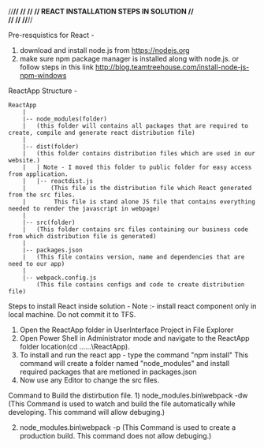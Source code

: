 //**************************************************************************************//
//                                                                                      //
//                         REACT INSTALLATION STEPS IN SOLUTION                         //    
//                                                                                      //
//**************************************************************************************//


Pre-resquistics for React - 
1) download and install node.js from https://nodejs.org
2) make sure npm package manager is installed along with node.js. or follow steps in this link http://blog.teamtreehouse.com/install-node-js-npm-windows

ReactApp Structure -

    ReactApp
        |
        |-- node_modules(folder)
        |   (this folder will contains all packages that are required to create, compile and generate react distribution file)
        |
        |-- dist(folder) 
        |   (this folder contains distribution files which are used in our website.)
        |   | Note - I moved this folder to public folder for easy access from application.
        |   |-- reactdist.js 
        |       (This file is the distribution file which React generated from the src files. 
        |        This file is stand alone JS file that contains everything needed to render the javascript in webpage)
        |
        |-- src(folder)
        |   (This folder contains src files containing our business code from which distribution file is generated)
        |
        |-- packages.json
        |   (This file contains version, name and dependencies that are need to our app)
        |
        |-- webpack.config.js
            (This file contains configs and code to create distribution file)

Steps to install React inside solution - 
Note :- install react component only in local machine. Do not commit it to TFS.

1) Open the ReactApp folder in UserInterface Project in File Explorer
2) Open Power Shell in Administrator mode and navigate to the ReactApp folder location(cd ..\..\..\ReactApp).
3) To install and run the react app - type the command "npm install"
    This command will create a folder named "node_modules" and install required packages that are metioned in packages.json
4) Now use any Editor to change the src files.


Command to Build the distirbution file.
1)
    node_modules\.bin\webpack -dw
        (This Command is used to watch and build the file automatically while developing. This command will allow debuging.) 

2)
    node_modules\.bin\webpack -p
        (This Command is used to create a production build. This command does not allow debuging.)

